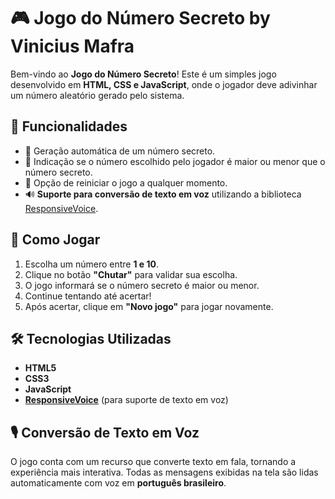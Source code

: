 # 🎮 Jogo do Número Secreto  by Vinicius Mafra

Bem-vindo ao **Jogo do Número Secreto**! Este é um simples jogo desenvolvido em **HTML, CSS e JavaScript**, onde o jogador deve adivinhar um número aleatório gerado pelo sistema.  

## 🚀 Funcionalidades  

- 🔢 Geração automática de um número secreto.  
- 🎯 Indicação se o número escolhido pelo jogador é maior ou menor que o número secreto.  
- 🔁 Opção de reiniciar o jogo a qualquer momento.  
- 🔊 **Suporte para conversão de texto em voz** utilizando a biblioteca [ResponsiveVoice](https://responsivevoice.org/).  

## 📜 Como Jogar  

1. Escolha um número entre **1 e 10**.  
2. Clique no botão **"Chutar"** para validar sua escolha.  
3. O jogo informará se o número secreto é maior ou menor.  
4. Continue tentando até acertar!  
5. Após acertar, clique em **"Novo jogo"** para jogar novamente.  

## 🛠 Tecnologias Utilizadas  

- **HTML5**  
- **CSS3**  
- **JavaScript**  
- **[ResponsiveVoice](https://responsivevoice.org/)** (para suporte de texto em voz)  

## 🎙️ Conversão de Texto em Voz  

O jogo conta com um recurso que converte texto em fala, tornando a experiência mais interativa. Todas as mensagens exibidas na tela são lidas automaticamente com voz em **português brasileiro**.  


